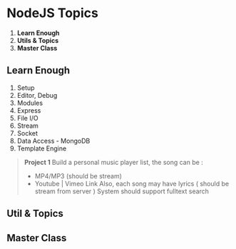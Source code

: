 # NodeJS Topics

1. **Learn Enough**
2. **Utils & Topics**
3. **Master Class**

## Learn Enough

1. Setup
2. Editor, Debug
3. Modules
4. Express
5. File I/O
6. Stream
7. Socket
8. Data Access - MongoDB
9. Template Engine

> **Project 1**
> Build a personal music player list, the song can be :
>
> - MP4/MP3 (should be stream)
> - Youtube | Vimeo Link
>   Also, each song may have lyrics ( should be stream from server )
>   System should support fulltext search

## Util & Topics

## Master Class
